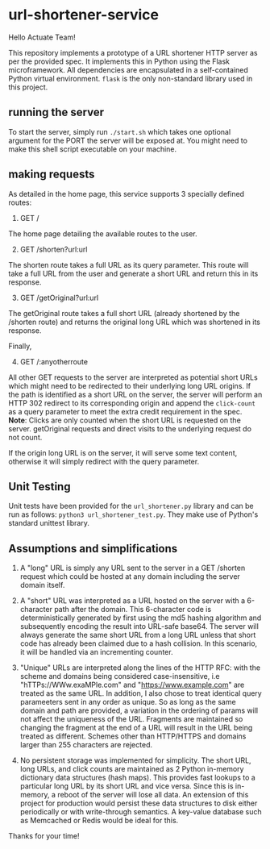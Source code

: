 # url-shortener-service

Hello Actuate Team!

This repository implements a prototype of a URL shortener HTTP server as per the provided spec. It implements this in Python using the Flask microframework. All dependencies are encapsulated in a self-contained Python virtual environment. `flask` is the only non-standard library used in this project. 

## running the server 

To start the server, simply run `./start.sh` which takes one optional argument for the PORT the server will be exposed at. You might need to make this shell script executable on your machine. 

## making requests 

As detailed in the home page, this service supports 3 specially defined routes: 

1) GET / 

The home page detailing the available routes to the user. 

2) GET /shorten?url:url

The shorten route takes a full URL as its query parameter. This route will take a full URL from the user and generate a short URL and return this in its response. 

3) GET /getOriginal?url:url

The getOriginal route takes a full short URL (already shortened by the /shorten route) and returns the original long URL which was shortened in its response.

Finally,

4) GET /:anyotherroute

All other GET requests to the server are interpreted as potential short URLs which might need to be redirected to their underlying long URL origins. If the path is identified as a short URL on the server, the server will perform an HTTP 302 redirect to its corresponding origin and append the `click-count` as a query parameter to meet the extra credit requirement in the spec. **Note**: Clicks are only counted when the short URL is requested on the server. getOriginal requests and direct visits to the underlying request do not count. 

If the origin long URL is on the server, it will serve some text content, otherwise it will simply redirect with the query parameter. 

## Unit Testing 

Unit tests have been provided for the `url_shortener.py` library and can be run as follows: `python3 url_shortener_test.py`. They make use of Python's standard unittest library. 

## Assumptions and simplifications 

1) A "long" URL is simply any URL sent to the server in a GET /shorten request which could be hosted at any domain including the server domain itself. 

2) A "short" URL was interpreted as a URL hosted on the server with a 6-character path after the domain. This 6-character code is deterministically generated by first using the md5 hashing algorithm and subsequently encoding the result into URL-safe base64. The server will always generate the same short URL from a long URL unless that short code has already been claimed due to a hash collision. In this scenario, it will be handled via an incrementing counter. 

3) "Unique" URLs are interpreted along the lines of the HTTP RFC: with the scheme and domains being considered case-insensitive, i.e "hTTPs://WWw.exaMPle.com" and "https://www.example.com" are treated as the same URL. In addition, I also chose to treat identical query parameeters sent in any order as unique. So as long as the same domain and path are provided, a variation in the ordering of params will not affect the uniqueness of the URL. Fragments are maintained so changing the fragment at the end of a URL will result in the URL being treated as different. Schemes other than HTTP/HTTPS and domains larger than 255 characters are rejected. 

3) No persistent storage was implemented for simplicity. The short URL, long URLs, and click counts are maintained as 2 Python in-memory dictionary data structures (hash maps). This provides fast lookups to a particular long URL by its short URL and vice versa. Since this is in-memory, a reboot of the server will lose all data. An extension of this project for production would persist these data structures to disk either periodically or with write-through semantics. A key-value database such as Memcached or Redis would be ideal for this. 

Thanks for your time!



















